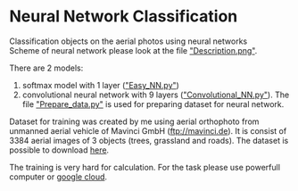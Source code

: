 # Neural Network Classification
Classification objects on the aerial photos using neural networks  
Scheme of neural network please look at the file ["Description.png"](https://github.com/trojanskehesten/neural-network-classification/blob/master/Description.png).  
  
There are 2 models:  
  1. softmax model with 1 layer (["Easy_NN.py"](https://github.com/trojanskehesten/neural-network-classification/blob/master/Easy_NN.py))  
  2. convolutional neural network with 9 layers (["Convolutional_NN.py"](https://github.com/trojanskehesten/neural-network-classification/blob/master/Convolutional_NN.py)).
The file ["Prepare_data.py"](https://github.com/trojanskehesten/neural-network-classification/blob/master/Prepare_data.py) is used for preparing dataset for neural network.
  
Dataset for training was created by me using aerial orthophoto from unmanned aerial vehicle of Mavinci GmbH (ftp://mavinci.de). It is consist of 3384 aerial images of 3 objects (trees, grassland and roads).
The dataset is possible to download [here](https://yadi.sk/d/7Q5tMVM83YwSw7).  
  
The training is very hard for calculation. For the task please use powerfull computer or [google cloud](https://cloud.google.com/).
